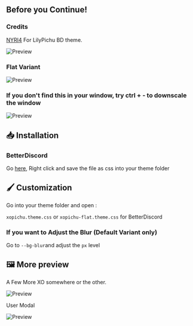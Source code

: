 ## Before you Continue!
### Credits
[NYRI4](https://github.com/NYRI4/LilyPichu) For LilyPichu BD theme.

![Preview](https://raw.githubusercontent.com/advyte-byte/XOPichu/main/assets/image_2023-01-23_202138290.png)

### Flat Variant

![Preview](https://raw.githubusercontent.com/advyte-byte/XOPichu/main/assets/preview-flat.png)

### If you don't find this in your window, try ctrl + - to downscale the window

![Preview](https://raw.githubusercontent.com/advyte-byte/XOPichu/main/assets/image_2023-01-23_202154827.png)

## 📥 Installation
### BetterDiscord

Go [here](https://raw.githubusercontent.com/advyte-byte/XOPichu/main/xopichu.theme.css), Right click and save the file as css into your theme folder

## 🖌️ Customization
Go into your theme folder and open :

`xopichu.theme.css` or `xopichu-flat.theme.css` for BetterDiscord

### If you want to Adjust the Blur (Default Variant only)
Go to `--bg-blur`and adjust the `px` level

## 🖼️ More preview

A Few More XO somewhere or the other.

![Preview](https://raw.githubusercontent.com/advyte-byte/XOPichu/main/assets/inbox.png)

User Modal

![Preview](https://raw.githubusercontent.com/advyte-byte/XOPichu/main/assets/profile.png)
